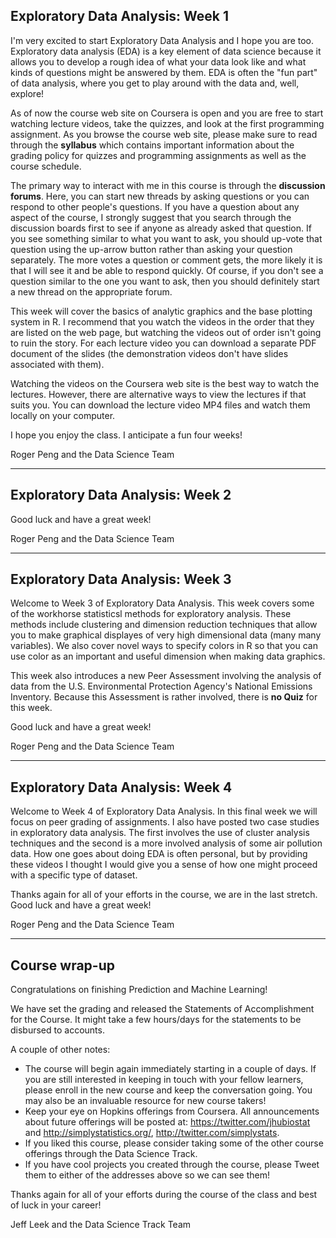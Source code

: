 ## Exploratory Data Analysis: Week 1 


I'm very excited to start Exploratory Data Analysis and I hope you are too. Exploratory data analysis (EDA) is a key element of data science because it allows you to develop a rough idea of what your data look like and what kinds of questions might be answered by them. EDA is often the "fun part" of data analysis, where you get to play around with the data and, well, explore! 

As of now the course web site on Coursera is open and you are free to start watching lecture videos, take the quizzes, and look at the first programming assignment. As you browse the course web site, please make sure to read through the <b>syllabus</b> which contains important information about the grading policy for quizzes and programming assignments as well as the course schedule.

The primary way to interact with me in this course is through the <b>discussion forums</b>. Here, you can start new threads by asking questions or you can respond to other people's questions. If you have a question about any aspect of the course, I strongly suggest that you search through the discussion boards first to see if anyone as already asked that question. If you see something similar to what you want to ask, you should up-vote that question using the up-arrow button rather than asking your question separately. The more votes a question or comment gets, the more likely it is that I will see it and be able to respond quickly. Of course, if you don't see a question similar to the one you want to ask, then you should definitely start a new thread on the appropriate forum.

This week will cover the basics of analytic graphics and the base plotting system in R. I recommend that you watch the videos in the order that they are listed on the web page, but watching the videos out of order isn't going to ruin the story. For each lecture video you can download a separate PDF document of the slides (the demonstration videos don't have slides associated with them).

Watching the videos on the Coursera web site is the best way to watch the lectures. However, there are alternative ways to view the lectures if that suits you. You can download the lecture video MP4 files and watch them locally on your computer.

I hope you enjoy the class. I anticipate a fun four weeks!

Roger Peng and the Data Science Team


---


## Exploratory Data Analysis: Week 2



Good luck and have a great week!

Roger Peng and the Data Science Team


---


## Exploratory Data Analysis: Week 3

Welcome to Week 3 of Exploratory Data Analysis. This week covers some of the workhorse statisticsl methods for exploratory analysis. These methods include clustering and dimension reduction techniques that allow you to make graphical displayes of very high dimensional data (many many variables). We also cover novel ways to specify colors in R so that you can use color as an important and useful dimension when making data graphics.

This week also introduces a new Peer Assessment involving the analysis of data from the U.S. Environmental Protection Agency's National Emissions Inventory. Because this Assessment is rather involved, there is <b>no Quiz</b> for this week. 

Good luck and have a great week!

Roger Peng and the Data Science Team


---


## Exploratory Data Analysis: Week 4


Welcome to Week 4 of Exploratory Data Analysis. In this final week we will focus on peer grading of assignments. I also have posted two case studies in exploratory data analysis. The first involves the use of cluster analysis techniques and the second is a more involved analysis of some air pollution data. How one goes about doing EDA is often personal, but by providing these videos I thought I would give you a sense of how one might proceed with a specific type of dataset.

Thanks again for all of your efforts in the course, we are in the last stretch. Good luck and have a great week!

Roger Peng and the Data Science Team


---

## Course wrap-up

Congratulations on finishing Prediction and Machine Learning!

We have set the grading and released the Statements of Accomplishment for the Course. It might take a few hours/days for the statements to be disbursed to accounts.

A couple of other notes:

* The course will begin again immediately starting in a couple of
days. If you are still interested in keeping in touch with your
fellow learners, please enroll in the new course and keep the conversation going. You may also be an invaluable resource for 
new course takers!
* Keep your eye on Hopkins offerings from Coursera. All announcements about future offerings will be posted at: https://twitter.com/jhubiostat and http://simplystatistics.org/, http://twitter.com/simplystats. 
* If you liked this course, please consider taking some of the other course offerings through the Data Science Track. 
* If you have cool projects you created through the course, please
Tweet them to either of the addresses above so we can see them!

Thanks again for all of your efforts during the course of the class and best of luck in your career!

Jeff Leek and the Data Science Track Team
